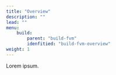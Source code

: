 ```yaml
---
title: "Overview"
description: ""
lead: ""
menu:
    build:
        parent: "build-fvm"
        idenfitied: "build-fvm-overview"
weight: 1
---
```


Lorem ipsum.
